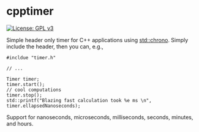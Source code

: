 # cpptimer
[![License: GPL v3](https://img.shields.io/badge/License-GPLv3-blue.svg)](https://www.gnu.org/licenses/gpl-3.0)

Simple header only timer for C++ applications using [std::chrono](https://cplusplus.com/reference/chrono/).
Simply include the header, then you can, e.g.,

```
#incldue "timer.h"

// ...

Timer timer;
timer.start();
// cool computations
timer.stop();
std::printf("Blazing fast calculation took %e ms \n", timer.ellapsedNanoseconds);
```

Support for nanoseconds, microseconds, milliseconds, seconds, minutes, and hours.
